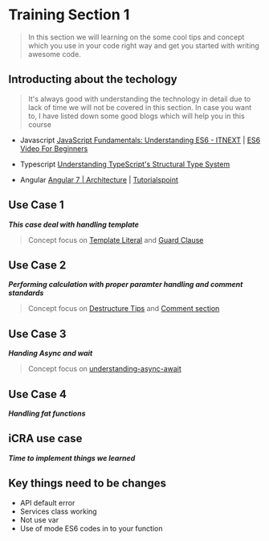 # Training Section 1

> In this section we will learning on the some cool tips and concept which you use in your code right way and get you started with writing awesome code. 

## Introducting about the techology

> It's always good with understanding the technology in detail due to lack of time we will not be covered in this section. In case you want to, I have listed down some good blogs which will help you in this course 

* Javascript [JavaScript Fundamentals: Understanding ES6 - ITNEXT](https://itnext.io/javascript-fundamentals-understanding-es6-583efbe43c4) | [ES6 Video For Beginners](https://itnext.io/javascript-fundamentals-understanding-es6-583efbe43c4)

* Typescript [Understanding TypeScript's Structural Type System](https://www.youtube.com/watch?v=MbZoQlmQaWQ)

* Angular [Angular 7 | Architecture](https://www.geeksforgeeks.org/angular-7-architecture/) | [Tutorialspoint](https://www.tutorialspoint.com/angular7/index.htm)

## Use Case 1

***This case deal with handling template***

> Concept focus on [Template Literal](https://blog.webdevsimplified.com/2020-03/tagged-template-literals/) and [Guard Clause](https://blog.webdevsimplified.com/2020-01/guard-clauses/)

## Use Case 2

***Performing calculation with proper paramter handling and comment standards***

> Concept focus on [Destructure Tips](https://medium.com/@azrizhaziq/tips-and-trick-in-javascript-object-destructure-and-spread-75f734ecbe12) and [Comment section](https://make.wordpress.org/core/handbook/best-practices/inline-documentation-standards/javascript/)

## Use Case 3

***Handing Async and wait***

> Concept focus on [understanding-async-await](https://css-tricks.com/understanding-async-await/)

## Use Case 4

***Handling fat functions***

## iCRA use case

***Time to implement things we learned***

## Key things need to be changes

* API default error
* Services class working
* Not use var
* Use of mode ES6 codes in to your function
